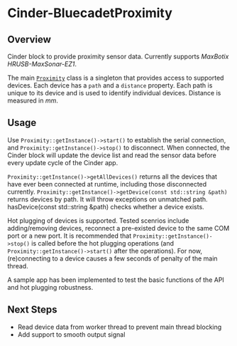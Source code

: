 # Cinder-BluecadetProximity

## Overview

Cinder block to provide proximity sensor data. Currently supports *MaxBotix HRUSB-MaxSonar-EZ1*.

The main [`Proximity`](src/Proximity.h) class is a singleton that provides access to supported devices. Each device has a `path` and a `distance` property. Each path is unique to its device and is used to identify individual devices. Distance is measured in *mm*.

## Usage

Use `Proximity::getInstance()->start()` to establish the serial connection, and `Proximity::getInstance()->stop()` to disconnect. When connected, the Cinder block will update the device list and read the sensor data before every update cycle of the Cinder app.

`Proximity::getInstance()->getAllDevices()` returns all the devices that have ever been connected at runtime, including those disconnected currently. `Proximity::getInstance()->getDevice(const std::string &path)` returns devices by path. It will throw exceptions on unmatched path. hasDevice(const std::string &path) checks whether a device exists.

Hot plugging of devices is supported. Tested scenrios include adding/removing devices, reconnect a pre-existed device to the same COM port or a new port. It is recommended that `Proximity::getInstance()->stop()` is called before the hot plugging operations (and `Proximity::getInstance()->start()` after the operations). For now, (re)connecting to a device causes a few seconds of penalty of the main thread.

A sample app has been implemented to test the basic functions of the API and hot plugging robustness.

## Next Steps

* Read device data from worker thread to prevent main thread blocking
* Add support to smooth output signal
